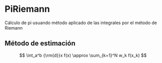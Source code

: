 # PiRiemann
Cálculo de pi usuando método aplicado de las integrales por el método de Riemann

## Método de estimación

$$
\int_a^b {\rm{d}}x f(x) \approx \sum_{k=1}^N w_k f(x_k)
$$
